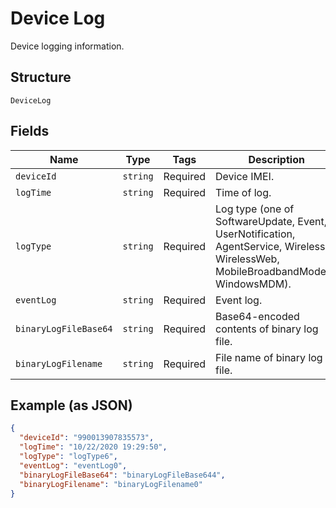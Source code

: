 
# Device Log

Device logging information.

## Structure

`DeviceLog`

## Fields

| Name | Type | Tags | Description |
|  --- | --- | --- | --- |
| `deviceId` | `string` | Required | Device IMEI. |
| `logTime` | `string` | Required | Time of log. |
| `logType` | `string` | Required | Log type (one of SoftwareUpdate, Event, UserNotification, AgentService, Wireless, WirelessWeb, MobileBroadbandModem, WindowsMDM). |
| `eventLog` | `string` | Required | Event log. |
| `binaryLogFileBase64` | `string` | Required | Base64-encoded contents of binary log file. |
| `binaryLogFilename` | `string` | Required | File name of binary log file. |

## Example (as JSON)

```json
{
  "deviceId": "990013907835573",
  "logTime": "10/22/2020 19:29:50",
  "logType": "logType6",
  "eventLog": "eventLog0",
  "binaryLogFileBase64": "binaryLogFileBase644",
  "binaryLogFilename": "binaryLogFilename0"
}
```

